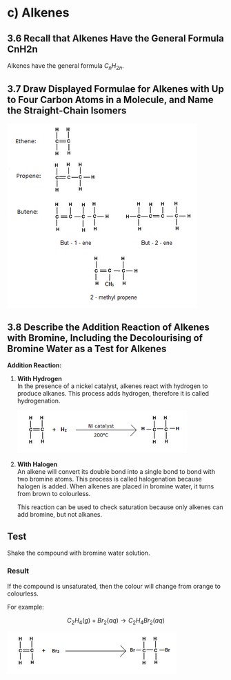 # c) Alkenes

## 3.6 Recall that Alkenes Have the General Formula CnH2n

Alkenes have the general formula $C_nH_{2n}$.

## 3.7 Draw Displayed Formulae for Alkenes with Up to Four Carbon Atoms in a Molecule, and Name the Straight-Chain Isomers

![Displayed Formulae](../images/image58.png)

## 3.8 Describe the Addition Reaction of Alkenes with Bromine, Including the Decolourising of Bromine Water as a Test for Alkenes

**Addition Reaction:**

1. **With Hydrogen**  
   In the presence of a nickel catalyst, alkenes react with hydrogen to produce alkanes. This process adds hydrogen, therefore it is called hydrogenation.

   ![Hydrogenation Reaction](../images/image59.png)

2. **With Halogen**  
   An alkene will convert its double bond into a single bond to bond with two bromine atoms. This process is called halogenation because halogen is added. When alkenes are placed in bromine water, it turns from brown to colourless.

   This reaction can be used to check saturation because only alkenes can add bromine, but not alkanes.

## Test

Shake the compound with bromine water solution.

### Result

If the compound is unsaturated, then the colour will change from orange to colourless.

For example:

$$ C_2H_4(g) + Br_2(aq) \rightarrow C_2H_4Br_2(aq) $$

![Example Reaction](../images/image60.png)
